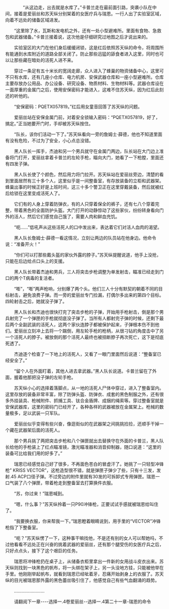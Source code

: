 <div class="read-content j_readContent" id="">
                <p>　　　　“从这边走，出去就是水库了。”卡普兰走在最前面引路，突袭小队在中间，接着是爱丽丝和苏天纵分别架着的女医疗兵与瑞恩。一行人出了实验室区域，向着不远处的储备区域进发。<p>　　“这里除了水，瓦斯和发电机之外，还有一处小型避难所。里面有食物、急救包和武器储备。”卡普兰接着说，这次他是仔细研究过地图之后才说出来的。<p>　　实验室区的大门在他们身后缓缓闭锁，这是红后依照苏天纵的命令，将周围所有能通到水库附近的道路全部关闭了。防止那些迅猛的舔食者进入这里，同时也可以让那些藏在暗处的活死人进不来。<p>　　穿过一条足有五十米长的宽阔走廊，众人进入了蜂巢的物资储备中心，这里可不只有水库，还有几座小仓库、电力机房、安保武器仓库和一座小型避难所。仓库主要存放办公用品、办公设备、研究设备、物质材料、生物材料等。武器仓库设在一面厚重的金属门之后，使用安保密码才能进入，这难不住苏天纵，因为红后此刻还的听他的。<p>　　“安保密码：PQETX057819。”红后用女童音回答了苏天纵的问题。<p>　　爱丽丝站在安保金属门前，对着安全锁输入密码：“PQETX057819，好了，搞定。”正当她要开门时，手却被苏天纵按住。<p>　　“队长，该你们活动一下了。”苏天纵看向一旁的詹姆士·薛德，他也不知道里面有没有危险，不过为了安全，小心点总没错。<p>　　黑人队长一挥手，杰迪和另一个男兵就守在金属门两边，队长站在大门边上准备将门打开，爱丽丝拿着卡普兰的左轮手枪，瞄向大门，她看了一下枪膛，里面还有四发子弹。<p>　　黑人队长使了个颜色，然后用力将门拉开。苏天纵站在爱丽丝旁边，清楚的看到里面居然有三十多个人，这里似乎是一间整备室，有存放装备的立柜和武器架。蜂巢出事的时候正好是上班时间，这三十多个警卫正在这里穿戴装备，然后就被红后给锁在这里变成活死人了。<p>　　它们有的人身上穿着防弹衣，有的人只穿着保全的裤子，还有七八个穿着完整，带着黑色的全面防护头盔。大门打开的动静惊动了这些家伙，纷纷转身看向门外的活人，然后它们感觉自己饿了，需要人肉和鲜血充饥。<p>　　“呃……”低吼声从这些活死人的口中发出来，表达着它们对活人血肉的渴望。<p>　　黑人队长詹姆士·薛德一看这情况，立刻让两边的队员站在他身边。他命令说：“准备开火！”<p>　　“你们可以打那些戴头盔的家伙外露的脖子。”苏天纵提醒说道，他手上没抢，只能在后边给点口头上的支援。<p>　　黑人队长带着杰迪和男兵，三人将突击步枪调整为单发射击，瞄准已经走到门口的两个T病毒的复活者。<p>　　“嘭”，“嘭”两声枪响，分别爆了两个头。他们三人十分有默契的朝着不同的目标射击，避免浪费子弹。而一旁的爱丽丝专门捡漏，打偶尔多出来的第四个目标。四轮射击之后，她就没子弹了。<p>　　黑人队长和杰迪也很快打完了突击步枪的子弹，开始用手枪射击，倒是那个男兵射完了一个弹匣的手枪就彻底没子弹了。当所有人都射完子弹的时候，还剩下最后两个全副武装的活死人，这两个家伙连脖子都被保护起来，子弹根本伤不到他们。爱丽丝立刻冲上去将一个踹倒，用左轮手枪的枪柄，从很刁钻的角度击中了另一个活死人的脖子。被放倒的那个活死人最终也被扭断脖子再次死亡，这下是彻底死透了。<p>　　杰迪逐个检查了一下地上的活死人，又看了一眼门里面然后说道：“整备室已经安全了。”<p>　　“留个人在外面盯着，其他人进去拿武器。”黑人队长说道。卡普兰留在了外面，握着他那把没子弹的左轮手枪。<p>　　苏天纵小心的选择着落脚点，从一地的活死人尸体中穿过，进入了整备室内。这里存放的装备非常丰富，除了防弹头盔、防弹衣、成套的黑色制服之外，还有很多外挂装具、枪械附件、抓捕工具、钛合金盾牌、成捆的绳索等。穿过整备室就是安保武器库，这里的密码门已经开了，各种各样的武器被放在金属架上。枪械的数量极多，足以武装一只军队。<p>　　爱丽丝似乎变得有些兴奋，像逛街似的在武器架之间挑挑捡捡，还顺手干掉一个藏在武器架后面的活死人。<p>　　那个男兵挑了两把突击步枪和八个弹匣就出去替换守在外面的卡普兰，黑人队长给他的手枪装上了红点瞄准镜，激光瞄准器和消音抑制器，随口说道：“这里的装备可比给我们用的好多了。”<p>　　瑞恩已经感觉自己好了很多，不再面色苍白的冒虚汗了。她挑了一只轻型冲锋枪” KRISS VECTOR”，这枪造型很不错，就是弹匣子弹少了些，只有十三发，发射.45 ACP口径子弹。不过旁边的附件里就有30发的可拆卸式专用弹匣。瑞恩一口气装了八个弹匣，带着枪走到整备室去打算换件衣服。<p>　　“苏，你过来！”瑞恩喊到。<p>　　“嗯，什么事？”苏天纵拎着一只P90冲锋枪，正要试试手感就被瑞恩给叫住了。<p>　　“我要换衣服，你来帮我一下。”瑞恩瞪着眼睛说到，用手里的“VECTOR”冲锋枪指了下整备室。<p>　　“呃？”苏天纵愣了一下，这种事干嘛找他，不是还有别的女人可以帮她吗，不过他看看不远处正在兴奋的挑着武器的爱丽丝，还有那个腿受伤的女医疗兵之后，只好点点头，接下了这个艰巨的任务。<p>　　瑞恩将冲锋枪扔在桌子上，从储备衣柜里拿出一件新的女用战斗皮衣出来。苏天纵则找到一块黑色的帆布，将一头绑在架子上，另一头没地方挂，只能被他举在手里。他刚刚举起帆布，就看到瑞恩已经呲着牙，忍痛开始剥身上的衣服了。苏天纵的目光被瑞恩那外露的黑色蕾丝吸引住了，他感觉自己有些气血翻涌的趋势。<p>　　……………………<p>　　请翻阅下一章----选择一.4卷爱丽丝--选择一.4第二十一章-瑞恩的命令<p> 
            </div>